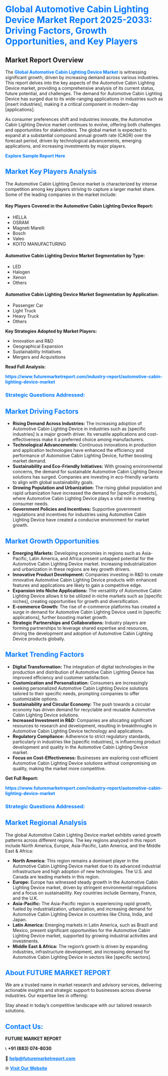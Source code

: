<h1 style="color: #007BFF;">Global Automotive Cabin Lighting Device Market Report 2025-2033: Driving Factors, Growth Opportunities, and Key Players</h1>

<section id="overview">
<h2>Market Report Overview</h2>
<p>The <a href="https://www.futuremarketreport.com/industry-report/automotive-cabin-lighting-device-market" style="color: #007BFF; text-decoration: none;"><strong>Global Automotive Cabin Lighting Device Market</strong></a> is witnessing significant growth, driven by increasing demand across various industries. This report delves into the key aspects of the Automotive Cabin Lighting Device market, providing a comprehensive analysis of its current status, future potential, and challenges. The demand for Automotive Cabin Lighting Device has surged due to its wide-ranging applications in industries such as [insert industries], making it a critical component in modern-day [applications].</p>
<p>As consumer preferences shift and industries innovate, the Automotive Cabin Lighting Device market continues to evolve, offering both challenges and opportunities for stakeholders. The global market is expected to expand at a substantial compound annual growth rate (CAGR) over the forecast period, driven by technological advancements, emerging applications, and increasing investments by major players.</p>
</section>

<section id="overview">
<p><a href="https://www.futuremarketreport.com/request-sample/reportId=55459" style="color: #007BFF; text-decoration: none;"><strong>Explore Sample Report Here</strong></a></p>
</section>

<section id="key-players">
<h2 style="color: #007BFF;">Market Key Players Analysis</h2>
<p>The Automotive Cabin Lighting Device market is characterized by intense competition among key players striving to capture a larger market share. Some of the leading companies in the market include:</p>
<h4>Key Players Covered in the Automotive Cabin Lighting Device Report:</h4>
<ul><li>HELLA</li><li>OSRAM</li><li>Magneti Marelli</li><li>Bosch</li><li>Valeo</li><li>KOITO MANUFACTURING</li></ul>
<h4>Automotive Cabin Lighting Device Market Segmentation by Type:</h4>
<ul><li>LED</li><li>Halogen</li><li>Xenon</li><li>Others</li></ul>

<h4>Automotive Cabin Lighting Device Market Segmentation by Application:</h4>
<ul><li>Passenger Car</li><li>Light Truck</li><li>Heavy Truck</li><li>Others</li></ul>
<p><strong>Key Strategies Adopted by Market Players:</strong></p>
<ul>
<li>Innovation and R&D</li>
<li>Geographical Expansion</li>
<li>Sustainability Initiatives</li>
<li>Mergers and Acquisitions</li>
</ul>
</section>

<section>
<p><strong>Read Full Analysis: </strong></p><a href="https://www.futuremarketreport.com/industry-report/automotive-cabin-lighting-device-market" style="color: #007BFF; text-decoration: none;"><strong>https://www.futuremarketreport.com/industry-report/automotive-cabin-lighting-device-market</strong></a>
<h3 style="color: #007BFF;">Strategic Questions Addressed:</h3>
</section>

<section id="driving-factors">
<h2 style="color: #007BFF;">Market Driving Factors</h2>
<ul>
<li><strong>Rising Demand Across Industries:</strong> The increasing adoption of Automotive Cabin Lighting Device in industries such as [specific industries] is a major growth driver. Its versatile applications and cost-effectiveness make it a preferred choice among manufacturers.</li>
<li><strong>Technological Advancements:</strong> Continuous innovations in production and application technologies have enhanced the efficiency and performance of Automotive Cabin Lighting Device, further boosting market demand.</li>
<li><strong>Sustainability and Eco-Friendly Initiatives:</strong> With growing environmental concerns, the demand for sustainable Automotive Cabin Lighting Device solutions has surged. Companies are investing in eco-friendly variants to align with global sustainability goals.</li>
<li><strong>Growing Population and Urbanization:</strong> The rising global population and rapid urbanization have increased the demand for [specific products], where Automotive Cabin Lighting Device plays a vital role in meeting consumer needs.</li>
<li><strong>Government Policies and Incentives:</strong> Supportive government regulations and incentives for industries using Automotive Cabin Lighting Device have created a conducive environment for market growth.</li>
</ul>
</section>

<section id="growth-opportunities">
<h2 style="color: #007BFF;">Market Growth Opportunities</h2>
<ul>
<li><strong>Emerging Markets:</strong> Developing economies in regions such as Asia-Pacific, Latin America, and Africa present untapped potential for the Automotive Cabin Lighting Device market. Increasing industrialization and urbanization in these regions are key growth drivers.</li>
<li><strong>Innovative Product Development:</strong> Companies investing in R&D to create innovative Automotive Cabin Lighting Device products with enhanced features and applications are likely to gain a competitive edge.</li>
<li><strong>Expansion into Niche Applications:</strong> The versatility of Automotive Cabin Lighting Device allows it to be utilized in niche markets such as [specific niches], creating opportunities for growth and diversification.</li>
<li><strong>E-commerce Growth:</strong> The rise of e-commerce platforms has created a surge in demand for Automotive Cabin Lighting Device used in [specific applications], further boosting market growth.</li>
<li><strong>Strategic Partnerships and Collaborations:</strong> Industry players are forming partnerships to leverage shared expertise and resources, driving the development and adoption of Automotive Cabin Lighting Device products globally.</li>
</ul>
</section>

<section id="trending-factors">
<h2 style="color: #007BFF;">Market Trending Factors</h2>
<ul>
<li><strong>Digital Transformation:</strong> The integration of digital technologies in the production and distribution of Automotive Cabin Lighting Device has improved efficiency and customer satisfaction.</li>
<li><strong>Customization and Personalization:</strong> Consumers are increasingly seeking personalized Automotive Cabin Lighting Device solutions tailored to their specific needs, prompting companies to offer customizable options.</li>
<li><strong>Sustainability and Circular Economy:</strong> The push towards a circular economy has driven demand for recyclable and reusable Automotive Cabin Lighting Device solutions.</li>
<li><strong>Increased Investment in R&D:</strong> Companies are allocating significant resources to research and development, resulting in breakthroughs in Automotive Cabin Lighting Device technology and applications.</li>
<li><strong>Regulatory Compliance:</strong> Adherence to strict regulatory standards, particularly in industries like [specific industries], is influencing product development and quality in the Automotive Cabin Lighting Device market.</li>
<li><strong>Focus on Cost-Effectiveness:</strong> Businesses are exploring cost-efficient Automotive Cabin Lighting Device solutions without compromising on quality, making the market more competitive.</li>
</ul>
</section>

<section>
<p><strong>Get Full Report: </strong></p><a href="https://www.futuremarketreport.com/industry-report/automotive-cabin-lighting-device-market" style="color: #007BFF; text-decoration: none;"><strong>https://www.futuremarketreport.com/industry-report/automotive-cabin-lighting-device-market</strong></a>
<h3 style="color: #007BFF;">Strategic Questions Addressed:</h3>
</section>


<section id="regional-analysis">
<h2 style="color: #007BFF;">Market Regional Analysis</h2>
<p>The global Automotive Cabin Lighting Device market exhibits varied growth patterns across different regions. The key regions analyzed in this report include North America, Europe, Asia-Pacific, Latin America, and the Middle East & Africa:</p>
<ul>
<li><strong>North America:</strong> This region remains a dominant player in the Automotive Cabin Lighting Device market due to its advanced industrial infrastructure and high adoption of new technologies. The U.S. and Canada are leading markets in this region.</li>
<li><strong>Europe:</strong> Europe has witnessed steady growth in the Automotive Cabin Lighting Device market, driven by stringent environmental regulations and a focus on sustainability. Key countries include Germany, France, and the U.K.</li>
<li><strong>Asia-Pacific:</strong> The Asia-Pacific region is experiencing rapid growth, fueled by industrialization, urbanization, and increasing demand for Automotive Cabin Lighting Device in countries like China, India, and Japan.</li>
<li><strong>Latin America:</strong> Emerging markets in Latin America, such as Brazil and Mexico, present significant opportunities for the Automotive Cabin Lighting Device market, supported by growing industrial activities and investments.</li>
<li><strong>Middle East & Africa:</strong> The region’s growth is driven by expanding industries, infrastructure development, and increasing demand for Automotive Cabin Lighting Device in sectors like [specific sectors].</li>
</ul>
</section>

<footer>
<h2 style="color: #007BFF;">About FUTURE MARKET REPORT</h2>
<p>We are a trusted name in market research and advisory services, delivering actionable insights and strategic support to businesses across diverse industries. Our expertise lies in offering:</p>

<p>Stay ahead in today’s competitive landscape with our tailored research solutions.</p>

<h2 style="color: #007BFF;">Contact Us:</h2>
<p><strong>FUTURE MARKET REPORT</strong></p>
<p>📞 <strong>+91 (883) 074-8030</strong></p>
<p>📧 <strong><a href="mailto:help@futuremarketreport.com" style="color: #007BFF;">help@futuremarketreport.com</a></strong></p>
<p>🌐 <strong><a href="https://www.futuremarketreport.com/" style="color: #007BFF;">Visit Our Website</a></strong></p>
</footer>